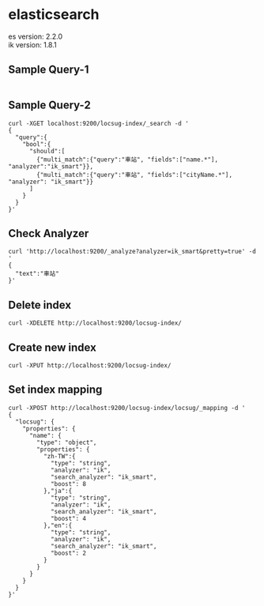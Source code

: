 # elasticsearch

es version: 2.2.0  
ik version: 1.8.1  

## Sample Query-1
```
```

## Sample Query-2
```
curl -XGET localhost:9200/locsug-index/_search -d '
{ 
  "query":{
    "bool":{
      "should":[
        {"multi_match":{"query":"車站", "fields":["name.*"], "analyzer":"ik_smart"}},
        {"multi_match":{"query":"車站", "fields":["cityName.*"], "analyzer": "ik_smart"}}
      ]
    }
  }
}'
```

## Check Analyzer
```
curl 'http://localhost:9200/_analyze?analyzer=ik_smart&pretty=true' -d '
{
  "text":"車站"
}'
```

## Delete index
```
curl -XDELETE http://localhost:9200/locsug-index/
```

## Create new index
```
curl -XPUT http://localhost:9200/locsug-index/
```

## Set index mapping
```
curl -XPOST http://localhost:9200/locsug-index/locsug/_mapping -d '
{
  "locsug": {
    "properties": {
      "name": {
        "type": "object",
        "properties": {
          "zh-TW":{
            "type": "string",
            "analyzer": "ik",
            "search_analyzer": "ik_smart",
            "boost": 8
          },"ja":{
            "type": "string",
            "analyzer": "ik",
            "search_analyzer": "ik_smart",
            "boost": 4
          },"en":{
            "type": "string",
            "analyzer": "ik",
            "search_analyzer": "ik_smart",
            "boost": 2
          }
        }
      }
    }
  }
}'
```
